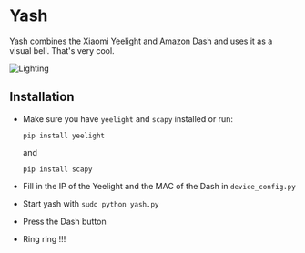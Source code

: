 # Yash
Yash  combines the Xiaomi Yeelight and Amazon Dash and uses it as a visual bell. That's very cool.

![Lighting](https://media.giphy.com/media/26Fffm2wiNiqUP756/giphy.gif)

## Installation
- Make sure you have `yeelight` and `scapy` installed or run:

  `pip install yeelight`

  and

  `pip install scapy`

- Fill in the IP of the Yeelight and the MAC of the Dash in `device_config.py`

- Start yash with `sudo python yash.py`

- Press the Dash button

- Ring ring !!!





